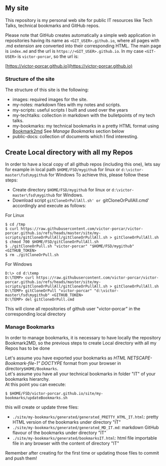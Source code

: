 
## My site

This repository is my personal web site for public IT resources like Tech Talks, technical bookmarks and GitHub repos.

Please note that GitHub creates automatically a simple web application in repositories having its name as `<GIT_USER>.github.io`, where all pages with .md extension are converted into their corresponding HTML. The main page is `index.md` and the url is `https://<GIT_USER>.github.io`.
In my case `<GIT-USER>` is `victor-porcar`, so the url is:

 
[https://victor-porcar.github.io](https://victor-porcar.github.io)
 
### Structure of the site
The structure of this site is the following:

* images: required images for the site.
* my-notes: markdown files with my notes and scripts.
* my-scripts: useful scripts I built and used over the years
* my-techtalks: collection in markdown with the bulletpoints of my tech talks.
* my-bookmarks: my technical bookmarks in a pretty HTML format using [Bookmark2md](https://github.com/victor-porcar/Bookmark2md) See *Manage Bookmarks* section below
* public-docs: collection of documents which I find interesting.



## Create Local directory with all my Repos

In order to have a local copy of all github repos (including this one), lets say for example in local path `$HOME/FSD/mygithub` for linux or `d:\victor-master\fsd\mygithub` for Windows
To achieve this, please follow these steps:

- Create directory `$HOME/FSD/mygithub` for linux or `d:\victor-master\fsd\mygithub` for Windows.
- Download  script  `gitCloneOrPullAll.sh' or `gitCloneOrPullAll.cmd' accordingly and execute as follows:

For Linux
```
$ cd /tmp
$ curl https://raw.githubusercontent.com/victor-porcar/victor-porcar.github.io/refs/heads/master/site/my-scripts/gitCloneOrPullAll/gitCloneOrPullAll.sh > gitCloneOrPullAll.sh
$ chmod 700 $HOME/FSD/gitCloneOrPullAll.sh
$ ./gitCloneOrPull.sh "victor-porcar" "$HOME/FSD/mygithub" <GITHUB_TOKEN>
$ rm ./gitCloneOrPull.sh
```
For Windows
```
D:\> cd d:\temp
D:\TEMP> curl https://raw.githubusercontent.com/victor-porcar/victor-porcar.github.io/refs/heads/master/site/my-scripts/gitCloneOrPullAll/gitCloneOrPullAll.sh > gitCloneOrPullAll.sh
D:\TEMP> gitCloneOrPull "victor-porcar" "d:\victor-master\fsd\mygithub" <GITHUB_TOKEN>
D:\TEMP> del gitCloneOrPull.cmd
```
This will clone all repositories of github user "victor-porcar" in the corresponding local directory



### Manage Bookmarks
In order to manage bookmarks,  it is necessary to have locally the repository Bookmark2MD, so the previous steps to create Local directory with all my Repos has to be done

Let's assume you have exported your bookmarks as *HTML NETSCAPE-Bookmark-file-1" DOCTYPE* format from your browser in directory`$HOME/Bookmarks`.<br>
Let's assume you have all your technical bookmarks in folder "IT" of your bookmarks hierarchy.<br>
At this point you can execute:
 
```
$ $HOME/FSD/victor-porcar.github.io/site/my-bookmarks/updateBookmarks.sh
```
this will create or update three files:

*  `./site/my-bookmarks/generated/generated_PRETTY_HTML_IT.html`: pretty HTML version of the bookmarks under directory "IT"
*  `./site/my-bookmarks/generated/generated_MD_IT.md`: markdown GitHub flavour of the bookmarks under directory "IT"
*  `./site/my-bookmarks/generated/bookmarksIT.html`: html file importable file in any browser with the content of directory "IT"

Remember after creating for the first time or updating those files to commit and push them!


